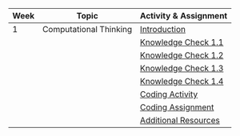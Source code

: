  | Week | Topic                  | Activity & Assignment |
|------|------------------------|-----------------------|
| 1    | Computational Thinking | [Introduction](./Introduction.pdf)         |
|      |                        | [Knowledge Check 1.1](https://docs.google.com/forms/d/1bHXcyIOPfPjlbsm4EzjCk1vvbVHnBz6AEV58zSCx3Vg/edit)  |
|      |                        | [Knowledge Check 1.2](https://docs.google.com/forms/d/1SLyV9XvUoZkc85NJ0W6grZSSHpmjmOGZHAJNHz6dqSM/edit)  |
|      |                        | [Knowledge Check 1.3](https://docs.google.com/forms/d/1cHk54QzNdYRWA6ERjsY0Z99QArOlTFcP5EjfasTORTI/edit)  |
|      |                        | [Knowledge Check 1.4](https://docs.google.com/forms/d/1_aNn6SIpbRI2e16CueqtTBFHTCvLzyr7uWTYepOy56g/edit)  |
|      |                        | [Coding Activity](https://classroom.github.com/a/ykGT6Z4v)       |
|      |                        | [Coding Assignment]()       |
|      |                        | [Additional Resources](./Additional%20Resources.pdf)  |
